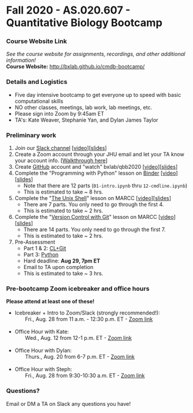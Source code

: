 # Fall 2020 - AS.020.607 - Quantitative Biology Bootcamp

### Course Website Link
*See the course website for assignments, recordings, and other additional information!*<br />
**Course Website:** http://bxlab.github.io/cmdb-bootcamp/

### Details and Logistics

* Five day intensive bootcamp to get everyone up to speed with basic computational skills
* NO other classes, meetings, lab work, lab meetings, etc.
* Please sign into Zoom by 9:45am ET
* TA's: Kate Weaver, Stephanie Yan, and Dylan James Taylor

### Preliminary work

1. Join our [Slack channel](https://jhu-cmdb.slack.com) [[video](https://youtu.be/L9UC4gWiIkA)][[slides](https://docs.google.com/presentation/d/1Y4fvsaQyWwb-YGq-kvUjX3Emct9_N-pOYfYlSM1UtwM)]
1. Create a Zoom account through your JHU email and let your TA know your account info. [[Walkthrough here](https://github.com/bxlab/qbb2020/tree/master/resources_for_prep/create_zoom_account.pdf)]
1. Create [GitHub](https://github.com/) account and "watch" bxlab/qbb2020 [[video](https://youtu.be/YtipHwqlpDE)][[slides](https://docs.google.com/presentation/d/1BcsyABeT8JruOG3AeCXLLn1Dq9WUpqDbdtmRZyxbP4M)]
1. Complete the "Programming with Python" lesson on [Binder](https://mybinder.org/v2/gh/bxlab/qbb2020/master) [[video](https://youtu.be/DnYgrrbf9HQ)][[slides](https://docs.google.com/presentation/d/1OlKX-a_8HzgIzZHLvemk9GC_gWkyvWZ8Vks2PgHg55M)]
    - Note that there are 12 parts (`01-intro.ipynb` thru `12-cmdline.ipynb`)
    - This is estimated to take ~ 8 hrs.
1. Complete the "[The Unix Shell](http://swcarpentry.github.io/shell-novice)" lesson on MARCC [[video](https://youtu.be/ktIK9jhbpEM)][[slides](https://docs.google.com/presentation/d/1vFqfmfiOwnZ9c6GA6VlVgNDkUVkUh2qkhgwpxGZUPfg)]
	- There are 7 parts. You only need to go through the first 4.
	- This is estimated to take ~ 2 hrs.
1. Complete the "[Version Control with Git](http://swcarpentry.github.io/git-novice)" lesson on MARCC [[video](https://youtu.be/bZiU8zh2Y4E)][[slides](https://docs.google.com/presentation/d/1YCcQQ87eH2KW8jaZpGgpz3C7j97uERT12UWdx_UnYPA)]
	- There are 14 parts. You only need to go through the first 7.
	- This is estimated to take ~ 2 hrs.
1. Pre-Assessment
    - Part 1 & 2: [CL+Git](https://drive.google.com/file/d/1ZVeq5wtKGZK0tLe5noMs9JH2gd25azSk/view?usp=sharing)
    - Part 3: [Python](https://drive.google.com/file/d/1rzCpzLJ3E8Eu6LJvzMdxelZGpIGEhovU/view?usp=sharing)
    - Hard deadline: **Aug 29, 7pm ET**
    - Email to TA upon completion
    - This is estimated to take ~ 3 hrs.


### Pre-bootcamp Zoom icebreaker and office hours

**Please attend at least one of these!**

* Icebreaker + Intro to Zoom/Slack (strongly recommended!): <br />&nbsp;&nbsp;&nbsp;&nbsp;&nbsp;&nbsp; Fri., Aug. 28 from 11 a.m. - 12:30 p.m. ET - [Zoom link](https://jhubluejays.zoom.us/j/98222529281?pwd=T2xMV3h0SjVlUXRocGpPQnc2VE90UT09)<br /><br />
* Office Hour with Kate: <br />&nbsp;&nbsp;&nbsp;&nbsp;&nbsp;&nbsp; Wed., Aug. 12 from 12-1 p.m. ET - [Zoom link](https://JHUBlueJays.zoom.us/j/92574680736?pwd=V0hmbWsydmcyQUN1TVZBbUE4bGJLdz09)<br /><br />
* Office Hour with Dylan: <br />&nbsp;&nbsp;&nbsp;&nbsp;&nbsp;&nbsp; Thurs., Aug. 20 from 6-7 p.m. ET - [Zoom link](https://JHUBlueJays.zoom.us/j/98623688094?pwd=R3lkWWN2NXUvb3laU2pKWE5CMEtXdz09)<br /><br />
* Office Hour with Steph: <br />&nbsp;&nbsp;&nbsp;&nbsp;&nbsp;&nbsp; Fri., Aug. 28 from 9:30-10:30 a.m. ET - [Zoom link](https://JHUBlueJays.zoom.us/j/92547895049?pwd=cnFjWWdFRUYzd2RndStIeEI1b0RyUT09)

### Questions?

Email or DM a TA on Slack any questions you have!
